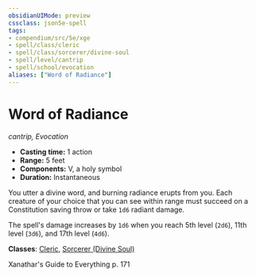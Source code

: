 ```yaml
---
obsidianUIMode: preview
cssclass: json5e-spell
tags:
- compendium/src/5e/xge
- spell/class/cleric
- spell/class/sorcerer/divine-soul
- spell/level/cantrip
- spell/school/evocation
aliases: ["Word of Radiance"]
---
```

# Word of Radiance
*cantrip, Evocation*  

- **Casting time:** 1 action
- **Range:** 5 feet
- **Components:** V, a holy symbol
- **Duration:** Instantaneous

You utter a divine word, and burning radiance erupts from you. Each creature of your choice that you can see within range must succeed on a Constitution saving throw or take `1d6` radiant damage.

The spell's damage increases by `1d6` when you reach 5th level (`2d6`), 11th level (`3d6`), and 17th level (`4d6`).

**Classes**: [Cleric](../../classes/cleric.md#), [Sorcerer (Divine Soul)](../../classes/sorcerer-divine-soul-xge.md#)

Xanathar's Guide to Everything p. 171